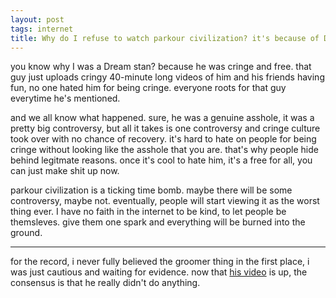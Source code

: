 ```yaml
---
layout: post
tags: internet
title: Why do I refuse to watch parkour civilization? it's because of Dream.
---
```


you know why I was a Dream stan? because he was cringe and free. that guy just uploads cringy 40-minute long videos of him and his friends having fun, no one hated him for being cringe. everyone roots for that guy everytime he's mentioned.

and we all know what happened. sure, he was a genuine asshole, it was a pretty big controversy, but all it takes is one controversy and cringe culture took over with no chance of recovery. it's hard to hate on people for being cringe without looking like the asshole that you are. that's why people hide behind legitmate reasons. once it's cool to hate him, it's a free for all, you can just make shit up now.

parkour civilization is a ticking time bomb. maybe there will be some controversy, maybe not. eventually, people will start viewing it as the worst thing ever. I have no faith in the internet to be kind, to let people be themsleves. give them one spark and everything will be burned into the ground.

---

for the record, i never fully believed the groomer thing in the first place, i was just cautious and waiting for evidence. now that [his video](https://www.youtube.com/watch?v=18jB0zQysgg) is up, the consensus is that he really didn't do anything.
